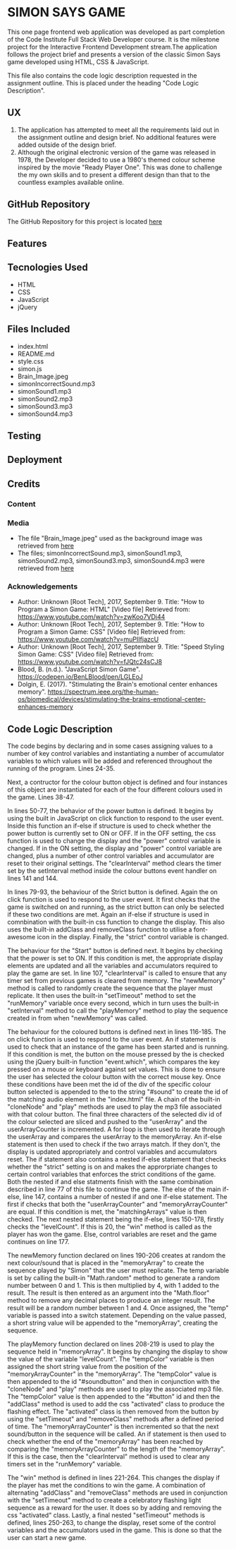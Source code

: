 # SIMON SAYS GAME

This one page frontend web application was developed as part completion of the 
Code Institute Full Stack Web Developer course. It is the milestone project for the 
Interactive Frontend Development stream.The application follows the project brief and presents a version of the classic
Simon Says game developed using HTML, CSS & JavaScript.

This file also contains the code logic description requested in the assignment 
outline. This is placed under the heading "Code Logic Description".

## UX
1. The application has attempted to meet all the requirements laid out in the 
assignment outline and design brief. No additional features were added outside of
the design brief.
2. Although the original electronic version of the game was released in 1978, the 
Developer decided to use a 1980's themed colour scheme inspired by the movie 
"Ready Player One". This was done to challenge the my own skills and to present a 
different design than that to the countless examples available online.

## GitHub Repository
The GitHub Repository for this project is located [here](https://github.com/KikiDow/Interactive-Frontend-project)

## Features

## Tecnologies Used
- HTML
- CSS
- JavaScript
- jQuery

## Files Included
- index.html
- README.md
- style.css
- simon.js
- Brain_Image.jpeg
- simonIncorrectSound.mp3
- simonSound1.mp3
- simonSound2.mp3
- simonSound3.mp3
- simonSound4.mp3


## Testing

## Deployment

## Credits

### Content

### Media
* The file "Brain_Image.jpeg" used as the background image was retrieved from 
[here](https://spectrum.ieee.org/the-human-os/biomedical/devices/stimulating-the-brains-emotional-center-enhances-memory)
* The files; simonIncorrectSound.mp3, simonSound1.mp3, simonSound2.mp3, simonSound3.mp3, simonSound4.mp3 were retrieved from
[here](https://codepen.io/BenLBlood/pen/LGLEoJ)

### Acknowledgements
* Author: Unknown [Root Tech], 2017, September 9.
Title: "How to Program a Simon Game: HTML" [Video file]
Retrieved from: https://www.youtube.com/watch?v=zwKoo7VDj44
* Author: Unknown [Root Tech], 2017, September 9.
Title: "How to Program a Simon Game: CSS" [Video file]
Retrieved from: https://www.youtube.com/watch?v=muPIIfjazcU
* Author: Unknown [Root Tech], 2017, September 9.
Title: "Speed Styling Simon Game: CSS" [Video file]
Retrieved from: https://www.youtube.com/watch?v=fJQtc24sCJ8
* Blood, B. (n.d.). "JavaScript Simon Game".
https://codepen.io/BenLBlood/pen/LGLEoJ
* Dolgin, E. (2017). "Stimulating the Brain's emotional center enhances memory".
https://spectrum.ieee.org/the-human-os/biomedical/devices/stimulating-the-brains-emotional-center-enhances-memory


## Code Logic Description
The code begins by declaring and in some cases assigning values to a number of 
key control variables and instantiating a number of accumulator variables to which 
values will be added and referenced throughout the running of the program. Lines 24-35.

Next, a contructor for the colour button object is defined and four instances of
this object are instantiated for each of the four different colours used in the game.
Lines 38-47.

In lines 50-77, the behavior of the power button is defined. It begins by using
the built in JavaScript on click function to respond to the user event. Inside this
function an if-else if structure is used to check whether the power button is currently
set to ON or OFF. If in the OFF setting, the css function is used to change the display 
and the "power" control variable is changed. If in the ON setting, the display and "power"
control variable are changed, plus a number of other control variables and accumulator are reset
to their original settings. The "clearInterval" method clears the timer set by the setInterval
method inside the colour buttons event handler on lines 141 and 144.

In lines 79-93, the behaviour of the Strict button is defined. Again the on click 
function is used to respond to the user event. It first checks that the game is switched on 
and running, as the strict button can only be selected if these two conditions are met. 
Again an if-else if structure is used in comnbination with the built-in css function to change
the display. This also uses the built-in addClass and removeClass function to utilise a font-awesome
icon in the display. Finally, the "strict" control variable is changed.
    
The behaviour for the "Start" button is defined next. It begins by checking that the power is 
set to ON. If this condition is met, the appropriate display elements are updated and all the
variables and accumulators required to play the game are set. In line 107, "clearInterval" is 
called to ensure that any timer set from previous games is cleared from memory. The "newMemory"
method is called to randomly create the sequence that the player must replicate. It then uses
the built-in "setTimeout" method to set the "runMemory" variable once every second, which in turn
uses the built-in "setInterval" method to call the "playMemory" method to play the sequence created 
in from when "newMemory" was called.

The behaviour for the coloured buttons is defined next in lines 116-185. The on click function 
is used to respond to the user event. An if statement is used to check that an instance of the game
has been started and is running. If this condition is met, the button on the mouse pressed by the
is checked using the jQuery built-in function "event.which", which compares the key pressed on a
mouse or keyboard against set values. This is done to ensure the user has selected the colour button
with the correct mouse key. Once these conditions have been met the id of the div of the specific colour 
button selected is appended to the to the string "#sound" to create the id of the matching audio 
element in the "index.html" file. A chain of the built-in "cloneNode" and "play" methods are used to
play the mp3 file associated with that colour button. The final three characters of the selected div
id of the colour selected are sliced and pushed to the "userArray" and the userArrayCounter is
incremented. A for loop is then used to iterate through the userArray and compares the userArray to
the memoryArray. An if-else statement is then used to check if the two arrays match. If they don't, 
the display is updated appropriately and control variables and accumulators reset. The if statement 
also contains a nested if-else statement that checks whether the "strict" setting is on and makes 
the approrpriate changes to certain control variables that enforces the strict conditions of the game.
Both the nested if and else statments finish with the same combination described in line 77 of this file
to continue the game. The else of the main if-else, line 147, contains a number of nested if and one
if-else statement. The first if checks that both the "userArrayCounter" and "memoryArrayCounter" are equal.
If this condition is met, the "matchingArrays" value is then checked. The next nested statement being
the if-else, lines 150-178, firstly checks the "levelCount". If this is 20, the "win" method is called
as the player has won the game. Else, control variables are reset and the game continues on line 177.

The newMemory function declared on lines 190-206 creates at random the next colour/sound that is placed
in the "memoryArray" to create the sequence played by "Simon" that the user must replicate. The temp variable 
is set by calling the built-in "Math.random" method to generate a random number between 0 and 1. This 
is then multiplied by 4, with 1 added to the result. The result is then entered as an argument into the 
"Math.floor" method to remove any decimal places to produce an integer result. The result will be a random 
number between 1 and 4. Once assigned, the "temp" variable is passed into a switch statement. Depending on the
value passed, a short string value will be appended to the "memoryArray", creating the sequence.

The playMemory function declared on lines 208-219 is used to play the sequence held in "memoryArray".
It begins by changing the display to show the value of the  variable "levelCount". The "tempColor" variable is then 
assigned the short string value from the position of the "memoryArrayCounter" in the "memoryArray". The "tempColor"
value is then appended to the id "#soundbutton" and then in conjunction with the "cloneNode" and "play" methods 
are used to play the associated mp3 file. The "tempColor" value is then appended to the "#button" id and then 
the "addClass" method is used to add the css "activated" class to produce the flashing effect. The "activated"
class is then removed from the button by using the "setTimeout" and "removeClass" methods after a defined period
of time. The "memoryArrayCounter" is then incremented so that the next sound/button in the sequence will be called.
An if statement is then used to check whether the end of the "memoryArray" has been reached by comparing the 
"memoryArrayCounter" to the length of the "memoryArray". If this is the case, then the "clearInterval" method is
used to clear any timers set in the "runMemory" variable.

The "win" method is defined in lines 221-264. This changes the display if the player has met the conditions
to win the game. A combination of alternating "addClass" and "removeClass" methods are used in conjunction with
the "setTimeout" method to create a celebratory flashing light sequence as a reward for the user. It does so by
adding and removing the css "activated" class. Lastly, a final nested "setTimeout" methods is defined, lines 250-263,
to change the display, reset some of the control variables and the accumulators used in the game. This is done so that
the user can start a new game.

    


